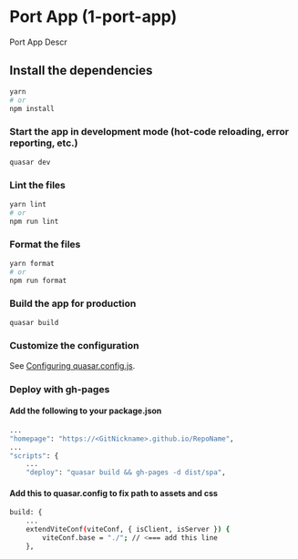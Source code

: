 # Port App (1-port-app)

Port App Descr

## Install the dependencies

```bash
yarn
# or
npm install
```

### Start the app in development mode (hot-code reloading, error reporting, etc.)

```bash
quasar dev
```

### Lint the files

```bash
yarn lint
# or
npm run lint
```

### Format the files

```bash
yarn format
# or
npm run format
```

### Build the app for production

```bash
quasar build
```

### Customize the configuration

See [Configuring quasar.config.js](https://v2.quasar.dev/quasar-cli-vite/quasar-config-js).

### Deploy with gh-pages

#### Add the following to your package.json

```bash
...
"homepage": "https://<GitNickname>.github.io/RepoName",
...
"scripts": {
    ...
    "deploy": "quasar build && gh-pages -d dist/spa",
```

#### Add this to quasar.config to fix path to assets and css

```bash
build: {
    ...
    extendViteConf(viteConf, { isClient, isServer }) {
        viteConf.base = "./"; // <=== add this line
    },
```
